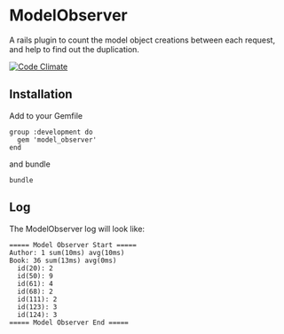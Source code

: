 # ModelObserver

A rails plugin to count the model object creations between each request, and help to find out the duplication.

[![Code Climate](https://codeclimate.com/github/cctiger36/model_observer.png)](https://codeclimate.com/github/cctiger36/model_observer)

## Installation

Add to your Gemfile

    group :development do
      gem 'model_observer'
    end

and bundle

    bundle

## Log

The ModelObserver log will look like:

    ===== Model Observer Start =====
    Author: 1 sum(10ms) avg(10ms)
    Book: 36 sum(13ms) avg(0ms)
      id(20): 2
      id(50): 9
      id(61): 4
      id(68): 2
      id(111): 2
      id(123): 3
      id(124): 3
    ===== Model Observer End =====

